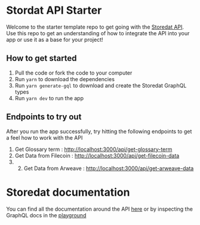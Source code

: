 # Stordat API Starter

Welcome to the starter template repo to get going with the [Storedat API](https://storedat.io).  Use this repo to get an understanding of how to integrate the API into your app or use it as a base for your project!

## How to get started

1. Pull the code or fork the code to your computer
2. Run `yarn` to download the dependencies
3. Run `yarn generate-gql` to download and create the Storedat GraphQL types
4. Run `yarn dev` to run the app

## Endpoints to try out

After you run the app successfully, try hitting the following endpoints to get a feel how to work with the API

1. Get Glossary term : [http://localhost:3000/api/get-glossary-term](http://localhost:3000/api/get-glossary-term)
2. Get Data from Filecoin : [http://localhost:3000/api/get-filecoin-data](http://localhost:3000/api/get-filecoin-data)
3. 2. Get Data from Arweave : [http://localhost:3000/api/get-arweave-data](http://localhost:3000/api/get-arweave-data)

# Storedat documentation

You can find all the documentation around the API [here](https://docs.storedat.io) or by inspecting the GraphQL docs in the [playground](https://perma.storedat.io/api/graphql)